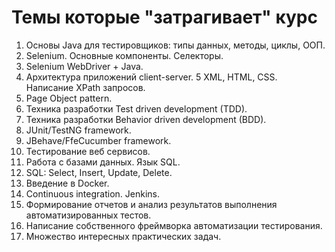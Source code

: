 # Темы которые "затрагивает" курс
1. Основы Java для тестировщиков: типы данных, методы, циклы, ООП.
2. Selenium. Основные компоненты. Селекторы.
3. Selenium WebDriver + Java.
4. Архитектура приложений client-server.
5 XML, HTML, CSS. Написание XPath запросов.
6. Page Object pattern.
7. Техника разработки Test driven development (TDD).
8. Техника разработки Behavior driven development (BDD).
9. JUnit/TestNG framework.
10. JBehave/FfeCucumber framework.
11. Тестирование веб сервисов.
12. Работа с базами данных. Язык SQL.
13. SQL: Select, Insert, Update, Delete.
14. Введение в Docker.
15. Continuous integration. Jenkins.
16. Формирование отчетов и анализ результатов выполнения автоматизированных тестов.
17. Написание собственного фреймворка автоматизации тестирования.
18. Множество интересных практических задач.